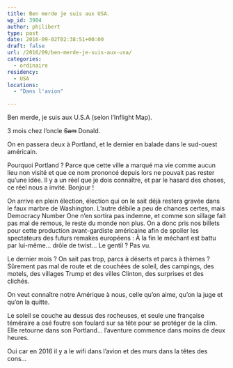 ```yaml
---
title: Ben merde je suis aux USA.
wp_id: 3984
author: philibert
type: post
date: 2016-09-02T02:38:51+00:00
draft: false
url: /2016/09/ben-merde-je-suis-aux-usa/
categories:
  - ordinaire
residency:
  - USA
locations:
  - "Dans l'avion"

---
```

Ben merde, je suis aux U.S.A (selon l&rsquo;Inflight Map).

3 mois chez l&rsquo;oncle <del>Sam</del> Donald.

On en passera deux à Portland, et le dernier en balade dans le sud-ouest américain.

Pourquoi Portland ? Parce que cette ville a marqué ma vie comme aucun lieu non visité et que ce nom prononcé depuis lors ne pouvait pas rester qu&rsquo;une idée. Il y a un réel que je dois connaître, et par le hasard des choses, ce réel nous a invité. Bonjour !

On arrive en plein élection, élection qui on le sait déjà restera gravée dans le faux marbre de Washington. L&rsquo;autre débile a peu de chances certes, mais Democracy Number One n&rsquo;en sortira pas indemne, et comme son sillage fait pas mal de remous, le reste du monde non plus. On a donc pris nos billets pour cette production avant-gardiste américaine afin de spoiler les spectateurs des futurs remakes européens : À la fin le méchant est battu par lui-même&#8230; drôle de twist&#8230; Le gentil ? Pas vu.

Le dernier mois ? On sait pas trop, parcs à déserts et parcs à thèmes ? Sûrement pas mal de route et de couchées de soleil, des campings, des motels, des villages Trump et des villes Clinton, des surprises et des clichés.

On veut connaître notre Amérique à nous, celle qu&rsquo;on aime, qu&rsquo;on la juge et qu&rsquo;on la quitte.

Le soleil se couche au dessus des rocheuses, et seule une française téméraire a osé foutre son foulard sur sa tête pour se protéger de la clim. Elle retourne dans son Portland&#8230; l&rsquo;aventure commence dans moins de deux heures.

Oui car en 2016 il y a le wifi dans l&rsquo;avion et des murs dans la têtes des cons&#8230;